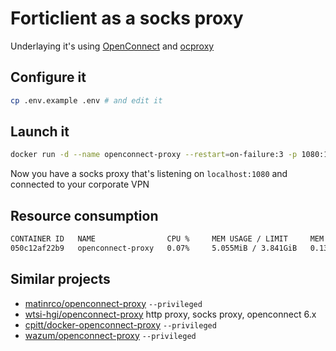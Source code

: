 # Forticlient as a socks proxy

Underlaying it's using [OpenConnect](https://www.infradead.org/openconnect/index.html) and [ocproxy](https://github.com/cernekee/ocproxy)

## Configure it

```bash
cp .env.example .env # and edit it
```

## Launch it

```bash
docker run -d --name openconnect-proxy --restart=on-failure:3 -p 1080:1080 -it --env-file=.env rankun203/openconnect-proxy
```

Now you have a socks proxy that's listening on `localhost:1080` and connected to your corporate VPN

## Resource consumption

```bash
CONTAINER ID   NAME                CPU %     MEM USAGE / LIMIT     MEM %     NET I/O           BLOCK I/O        PIDS
050c12af22b9   openconnect-proxy   0.07%     5.055MiB / 3.841GiB   0.13%     3.36MB / 3.31MB   0B / 0B          5
```

## Similar projects

- [matinrco/openconnect-proxy](https://github.com/matinrco/openconnect-proxy) `--privileged`
- [wtsi-hgi/openconnect-proxy](https://github.com/wtsi-hgi/openconnect-proxy) http proxy, socks proxy, openconnect 6.x
- [cpitt/docker-openconnect-proxy](https://github.com/cpitt/docker-openconnect-proxy) `--privileged`
- [wazum/openconnect-proxy](https://github.com/wazum/openconnect-proxy) `--privileged`
